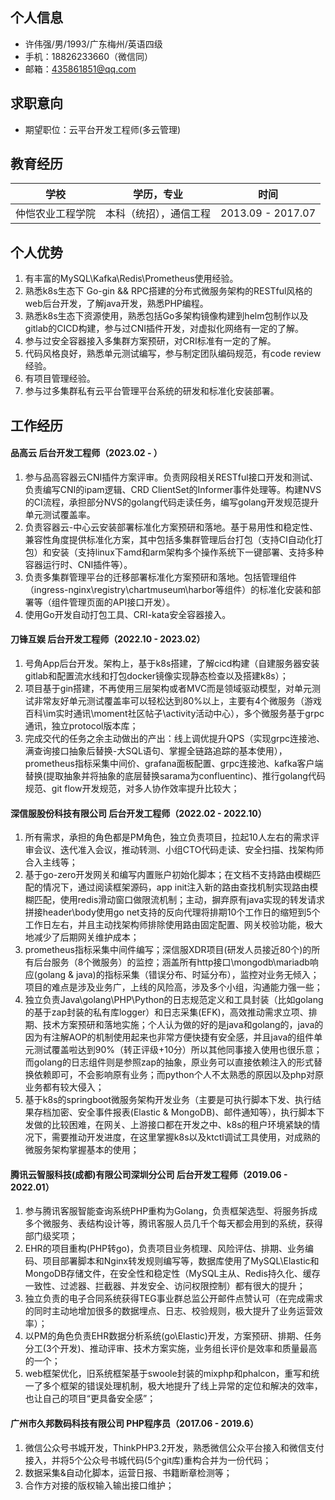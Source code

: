 ## 个人信息

- 许伟强/男/1993/广东梅州/英语四级  
- 手机：18826233660（微信同）  
- 邮箱：435861851@qq.com

## 求职意向

- 期望职位：云平台开发工程师(多云管理)

## 教育经历

| 学校         | 学历，专业     | 时间              |
| ------------ | -------------- | ----------------- |
| 仲恺农业工程学院 | 本科（统招），通信工程 | 2013.09 - 2017.07 |

## 个人优势

1. 有丰富的MySQL\Kafka\Redis\Prometheus使用经验。
2. 熟悉k8s生态下 Go-gin && RPC搭建的分布式微服务架构的RESTful风格的web后台开发，了解java开发，熟悉PHP编程。
3. 熟悉k8s生态下资源使用，熟悉包括Go多架构镜像构建到helm包制作以及gitlab的CICD构建，参与过CNI插件开发，对虚拟化网络有一定的了解。
4. 参与过安全容器接入多集群方案预研，对CRI标准有一定的了解。
5. 代码风格良好，熟悉单元测试编写，参与制定团队编码规范，有code review经验。
6. 有项目管理经验。
7. 参与过多集群私有云平台管理平台系统的研发和标准化安装部署。

## 工作经历

#### 品高云 后台开发工程师（2023.02 - ）

1. 参与品高容器云CNI插件方案评审。负责网段相关RESTful接口开发和测试、负责编写CNI的ipam逻辑、CRD ClientSet的Informer事件处理等。构建NVS的CI流程，承担部分NVS的golang代码走读任务，编写golang开发规范提升单元测试覆盖率。
2. 负责容器云-中心云安装部署标准化方案预研和落地。基于易用性和稳定性、兼容性角度提供标准化方案，其中包括多集群管理后台打包（支持CI自动化打包）和安装（支持linux下amd和arm架构多个操作系统下一键部署、支持多种容器运行时、CNI插件等）。
3. 负责多集群管理平台的迁移部署标准化方案预研和落地。包括管理组件（ingress-nginx\registry\chartmuseum\harbor等组件）的标准化安装和部署等（组件管理页面的API接口开发）。
4. 使用Go开发自动打包工具、CRI-kata安全容器接入。

#### 刀锋互娱 后台开发工程师（2022.10 - 2023.02）

1. 号角App后台开发。架构上，基于k8s搭建，了解cicd构建（自建服务器安装gitlab和配置流水线和打包docker镜像实现静态检查以及搭建k8s）；
2. 项目基于gin搭建，不再使用三层架构或者MVC而是领域驱动模型，对单元测试非常友好单元测试覆盖率可以轻松达到80%以上，主要有4个微服务（游戏百科\im实时通讯\moment社区帖子\activity活动中心），多个微服务基于grpc通讯，独立protocol版本库；
3. 完成交代的任务之余主动做出的产出：线上调优提升QPS（实现grpc连接池、满查询接口抽象后替换-大SQL语句、掌握全链路追踪的基本使用），prometheus指标采集中间价、grafana面板配置、grpc连接池、kafka客户端替换(提取抽象并将抽象的底层替换sarama为confluentinc)、推行golang代码规范、git flow开发规范，对多人协作效率提升比较大；

#### 深信服股份科技有限公司 后台开发工程师（2022.02 - 2022.10）

1. 所有需求，承担的角色都是PM角色，独立负责项目，拉起10人左右的需求评审会议、迭代准入会议，推动转测、小组CTO代码走读、安全扫描、找架构师合入主线等；
2. 基于go-zero开发网关和编写内置账户初始化脚本；在文档不支持路由模糊匹配的情况下，通过阅读框架源码，app init注入新的路由查找机制实现路由模糊匹配，使用redis滑动窗口做限流机制；主动，摒弃原有java实现的转发请求拼接header\body使用go net支持的反向代理将排期10个工作日的缩短到5个工作日左右，并且主动找架构师排除使用路由固定配置、网关校验功能，极大地减少了后期网关维护成本；
2. prometheus指标采集中间件编写；深信服XDR项目(研发人员接近80个)的所有后台服务（8个微服务）的监控；涵盖所有http接口\mongodb\mariadb响应(golang & java)的指标采集（错误分布、时延分布），监控对业务无倾入；项目的难点是涉及业务广，上线的风险高，涉及多个小组，沟通能力强一些；
3. 独立负责Java\golang\PHP\Python的日志规范定义和工具封装（比如golang的基于zap封装的私有库logger）和日志采集(EFK)，高效推动需求立项、排期、技术方案预研和落地实施；个人认为做的好的是java和golang的，java的因为有注解AOP的机制使用起来也非常方便快捷有安全感，并且java的组件单元测试覆盖啦达到90%（转正评级+10分）所以其他同事接入使用也很乐意；而golang的日志组件则是参照zap的抽象，原业务可以直接依赖注入的形式替换依赖即可，不会影响原有业务；而python个人不太熟悉的原因以及php对原业务都有较大侵入；
4. 基于k8s的springboot微服务架构开发业务（主要是可执行脚本下发、执行结果存档加密、安全事件报表(Elastic & MongoDB)、邮件通知等），执行脚本下发做的比较困难，在网关、上游接口都在开发之中、k8s的租户环境紧缺的情况下，需要推动开发进度，在这里掌握k8s以及ktctl调试工具使用，对成熟的微服务架构掌握基本的使用；

#### 腾讯云智服科技(成都)有限公司深圳分公司 后台开发工程师（2019.06 - 2022.01）
1. 参与腾讯客服智能查询系统PHP重构为Golang，负责框架选型、将服务拆成多个微服务、表结构设计等，腾讯客服人员几千个每天都会用到的系统，获得部门级奖项；
2. EHR的项目重构(PHP转go)，负责项目业务梳理、风险评估、排期、业务编码、项目部署脚本和Nginx转发规则编写等，数据库使用了MySQL\Elastic和MongoDB存储文件，在安全性和稳定性（MySQL主从、Redis持久化、缓存一致性、过滤器、拦截器、并发安全、访问权限控制）都有很大的提升；
3. 独立负责的电子合同系统获得TEG事业群总监公开邮件点赞认可（在完成需求的同时主动地增加很多的数据埋点、日志、校验规则，极大提升了业务运营效率）；
4. 以PM的角色负责EHR数据分析系统(go\Elastic)开发，方案预研、排期、任务分工(3个开发)、推动评审、技术方案实施，业务组长评价是效率和质量最高的一个；
5. web框架优化，旧系统框架基于swoole封装的mixphp和phalcon，重写和统一了多个框架的错误处理机制，极大地提升了线上异常的定位和解决的效率，也让自己的项目“更具备安全感”；

#### 广州市久邦数码科技有限公司 PHP程序员（2017.06 - 2019.6）
1. 微信公众号书城开发，ThinkPHP3.2开发，熟悉微信公众平台接入和微信支付接入，并将5个公众号书城代码(5个git库)重构合并为一份代码；
2. 数据采集&自动化脚本，运营日报、书籍断章检测等；
3. 合作方对接的版权输入输出接口维护；

